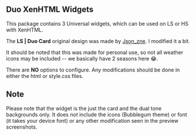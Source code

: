 Duo XenHTML Widgets
-----------------------------------

This package contains 3 Universal widgets, which can be used on LS or HS with XenHTML.

The **LS | Duo Card** original design was made by [Json_zne](https://twitter.com/Json_zne). I modified it a bit.

It should be noted that this was made for personal use, so not all weather icons may be included -- we basically have 2 seasons here 😂.

There are **NO** options to configure. Any modifications should be done in either the html or style.css files.


Note
----

Please note that the widget is the just the card and the dual tone backgrounds only. It does *not* include the icons (Bubblegum theme) or font (it takes your device font) or any other modification seen in the preview screenshots.
